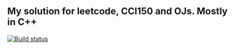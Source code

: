 ## My solution for leetcode, CCI150 and OJs. Mostly in C++

[![Build status](https://travis-ci.org/harryge00/algorithm.svg?master)](https://travis-ci.org/harryge00)

